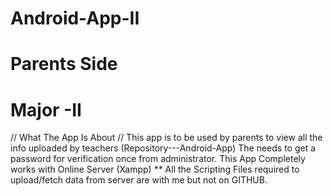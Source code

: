 # Android-App-II
# Parents Side
# Major -II
// What The App Is About // 
This app is to be used by parents to view all the info uploaded by teachers (Repository---Android-App)
The needs to get a password for verification once from administrator. This App Completely works with Online Server (Xampp)
** All the Scripting Files required to upload/fetch data from server are with me but not on GITHUB.
